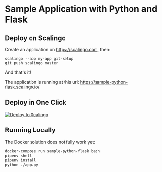 # Sample Application with Python and Flask

## Deploy on Scalingo

Create an application on https://scalingo.com, then:

```
scalingo --app my-app git-setup
git push scalingo master
```

And that's it!

The application is running at this url: https://sample-python-flask.scalingo.io/

## Deploy in One Click

[![Deploy to Scalingo](https://cdn.scalingo.com/deploy/button.svg)](https://my.osc-fr1.scalingo.com/deploy?source=https://github.com/Scalingo/sample-python-flask)

## Running Locally

The Docker solution does not fully work yet:

```sh
docker-compose run sample-python-flask bash
pipenv shell
pipenv install
python ./app.py
```
